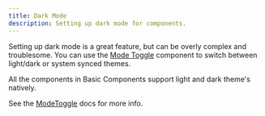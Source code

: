 ```yaml
---
title: Dark Mode
description: Setting up dark mode for components. 
---
```


<Prose>

Setting up dark mode is a great feature, but can be overly complex and troublesome. You can use the [Mode Toggle](/components/mode_toggle) component
to switch between light/dark or system synced themes. 

All the components in Basic Components support light and dark theme's natively. 

See the  [ModeToggle](/components/mode_toggle) docs for more info. 

</Prose>